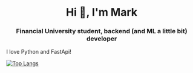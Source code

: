 <h1 align="center">Hi 👋, I'm Mark</h1>
<h3 align="center">Financial University student, backend (and ML a little bit) developer</h3>

<text align="left">I love Python and FastApi!</text>

[![Top Langs](https://github-readme-stats.vercel.app/api/top-langs/?username=Ubermensch124&langs_count=6)](https://github.com/anuraghazra/github-readme-stats)
